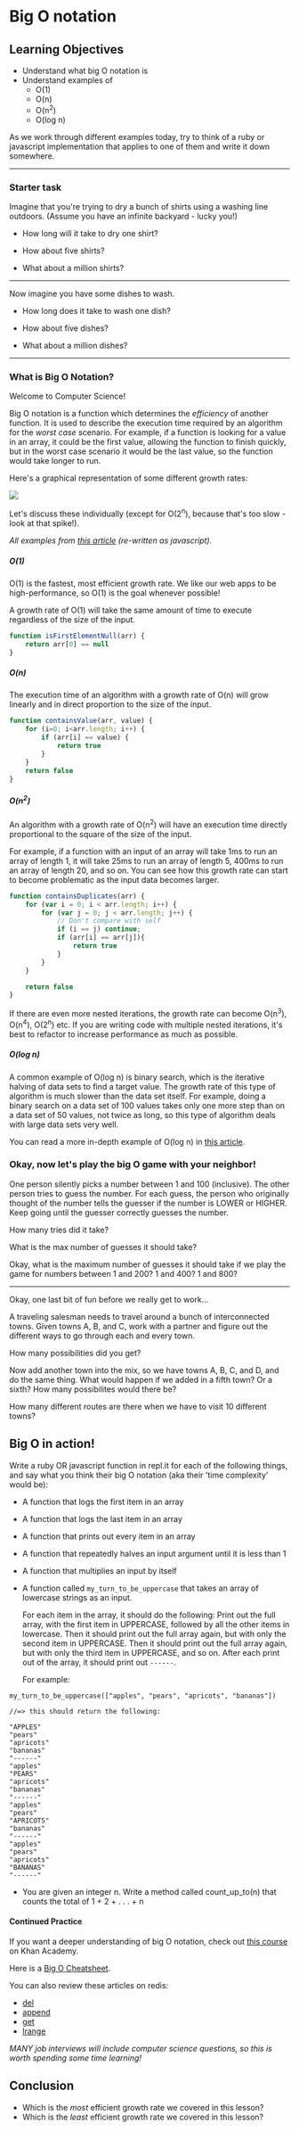 # Big O notation

## Learning Objectives
* Understand what big O notation is
* Understand examples of
  * O(1)
  * O(n)
  * O(n<sup>2</sup>)
  * O(log n)

As we work through different examples today, try to think of a ruby or javascript implementation that applies to one of them and write it down somewhere.

---

### Starter task

Imagine that you're trying to dry a bunch of shirts using a washing line outdoors. (Assume you have an infinite backyard - lucky you!)

* How long will it take to dry one shirt?  

* How about five shirts?

* What about a million shirts?


---

Now imagine you have some dishes to wash. 

* How long does it take to wash one dish? 

* How about five dishes?

* What about a million dishes?

---

### What is Big O Notation?

Welcome to Computer Science!

Big O notation is a function which determines the *efficiency* of another function. It is used to describe the execution time required by an algorithm for the *worst case* scenario. For example, if a function is looking for a value in an array, it could be the first value, allowing the function to finish quickly, but in the worst case scenario it would be the last value, so the function would take longer to run.

Here's a graphical representation of some different growth rates:

![](https://therecyclebin.files.wordpress.com/2008/05/time-complexity.png)

Let's discuss these individually (except for O(2<sup>n</sup>), because that's too slow - look at that spike!).

*All examples from [this article](https://rob-bell.net/2009/06/a-beginners-guide-to-big-o-notation/) (re-written as javascript).*

##### O(1)
O(1) is the fastest, most efficient growth rate. We like our web apps to be high-performance, so O(1) is the goal whenever possible!

A growth rate of O(1) will take the same amount of time to execute regardless of the size of the input.

```javascript
function isFirstElementNull(arr) {
    return arr[0] == null
}
```

##### O(n)

The execution time of an algorithm with a growth rate of O(n) will grow linearly and in direct proportion to the size of the input.

```javascript
function containsValue(arr, value) {
    for (i=0; i<arr.length; i++) {
        if (arr[i] == value) {
        	return true
        }
    }
    return false
}
```

##### O(n<sup>2</sup>)

An algorithm with a growth rate of O(n<sup>2</sup>) will have an execution time directly proportional to the square of the size of the input.

For example, if a function with an input of an array will take 1ms to run an array of length 1, it will take 25ms to run an array of length 5, 400ms to run an array of length 20, and so on. You can see how this growth rate can start to become problematic as the input data becomes larger.

```javascript
function containsDuplicates(arr) {
    for (var i = 0; i < arr.length; i++) {
        for (var j = 0; j < arr.length; j++) {
            // Don't compare with self
            if (i == j) continue;
            if (arr[i] == arr[j]){
            	return true
            }
        }
    }

    return false
}
```

If there are even more nested iterations, the growth rate can become O(n<sup>3</sup>), O(n<sup>4</sup>), O(2<sup>n</sup>) etc. If you are writing code with multiple nested iterations, it's best to refactor to increase performance as much as possible.

##### O(log n)

A common example of O(log n) is binary search, which is the iterative halving of data sets to find a target value. The growth rate of this type of algorithm is much slower than the data set itself. For example, doing a binary search on a data set of 100 values takes only one more step than on a data set of 50 values, not twice as long, so this type of algorithm deals with large data sets very well.

You can read a more in-depth example of O(log n) in [this article](https://rob-bell.net/2009/06/a-beginners-guide-to-big-o-notation/).

### Okay, now let's play the big O game with your neighbor!

One person silently picks a number between 1 and 100 (inclusive). The other person tries to guess the number. For each guess, the person who originally thought of the number tells the guesser if the number is LOWER or HIGHER. Keep going until the guesser correctly guesses the number.

How many tries did it take?

What is the max number of guesses it should take?

Okay, what is the maximum number of guesses it should take if we play the game for numbers between 1 and 200? 1 and 400? 1 and 800?

---

Okay, one last bit of fun before we really get to work...

A traveling salesman needs to travel around a bunch of interconnected towns. Given towns A, B, and C, work with a partner and figure out the different ways to go through each and every town.

How many possibilities did you get? 

Now add another town into the mix, so we have towns A, B, C, and D, and do the same thing.
What would happen if we added in a fifth town? Or a sixth? How many possibilites would there be?

How many different routes are there when we have to visit 10 different towns?

## Big O in action!

Write a ruby OR javascript function in repl.it for each of the following things, and say what you think their big O notation (aka their 'time complexity' would be):

* A function that logs the first item in an array

* A function that logs the last item in an array

* A function that prints out every item in an array

* A function that repeatedly halves an input argument until it is less than 1

* A function that multiplies an input by itself

* A function called ```my_turn_to_be_uppercase``` that takes an array of lowercase strings as an input. 

  For each item in the array, it should do the following: Print out the full array, with the first item in UPPERCASE, followed by all the other items in lowercase. Then it should print out the full array again, but with only the second item in UPPERCASE. Then it should print out the full array again, but with only the third item in UPPERCASE, and so on. After each print out of the array, it should print out ```------```.

   For example:  
```
my_turn_to_be_uppercase(["apples", "pears", "apricots", "bananas"])

//=> this should return the following:

"APPLES"
"pears"
"apricots"
"bananas"
"------"
"apples"
"PEARS"
"apricots"
"bananas"
"------"
"apples"
"pears"
"APRICOTS"
"bananas"
"------"
"apples"
"pears"
"apricots"
"BANANAS"
"------" 
```

* You are given an integer n. Write a method called count_up_to(n) that counts the total of 1 + 2 + . . . + n

#### Continued Practice

If you want a deeper understanding of big O notation, check out [this course](https://www.khanacademy.org/computing/computer-science/algorithms) on Khan Academy.

Here is a [Big O Cheatsheet](http://bigocheatsheet.com/).

You can also review these articles on redis:

- [del](http://redis.io/commands/del)
- [append](http://redis.io/commands/append)
- [get](http://redis.io/commands/get)
- [lrange](http://redis.io/commands/LRANGE)

*MANY job interviews will include computer science questions, so this is worth spending some time learning!*

## Conclusion

- Which is the *most* efficient growth rate we covered in this lesson?
- Which is the *least* efficient growth rate we covered in this lesson?